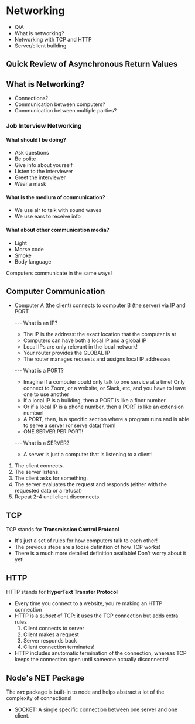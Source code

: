 # Networking
* Q/A
* What is networking?
* Networking with TCP and HTTP
* Server/client building

## Quick Review of Asynchronous Return Values

## What is Networking?
* Connections?
* Communication between computers?
* Communication between multiple parties?

### Job Interview Networking
#### What should I be doing?
* Ask questions
* Be polite
* Give info about yourself
* Listen to the interviewer
* Greet the interviewer
* Wear a mask

#### What is the medium of communication?
* We use air to talk with sound waves
* We use ears to receive info

#### What about other communication media?
* Light
* Morse code
* Smoke
* Body language

Computers communicate in the same ways!

## Computer Communication
* Computer A (the client) connects to computer B (the server) via IP and PORT
  
  --- What is an IP?
    * The IP is the address: the exact location that the computer is at
    * Computers can have both a local IP and a global IP
    * Local IPs are only relevant in the local network!
    * Your router provides the GLOBAL IP
    * The router manages requests and assigns local IP addresses

  --- What is a PORT?
    * Imagine if a computer could only talk to one service at a time! Only connect to Zoom, or a website, or Slack, etc, and you have to leave one to use another
    * If a local IP is a building, then a PORT is like a floor number
    * Or if a local IP is a phone number, then a PORT is like an extension number!
    * A PORT, then, is a specific section where a program runs and is able to serve a server (or serve data) from!
    * ONE SERVER PER PORT!

  --- What is a SERVER?
    * A server is just a computer that is listening to a client!

1. The client connects.
2. The server listens.
3. The client asks for something.
4. The server evaluates the request and responds (either with the requested data or a refusal)
5. Repeat 2-4 until client disconnects.

## TCP
TCP stands for **Transmission Control Protocol**
  * It's just a set of rules for how computers talk to each other!
  * The previous steps are a loose definition of how TCP works!
  * There is a much more detailed definition available! Don't worry about it yet!

## HTTP
HTTP stands for **HyperText Transfer Protocol**
  * Every time you connect to a website, you're making an HTTP connection
  * HTTP is a *subset* of TCP: it uses the TCP connection but adds extra rules
    1. Client connects to server
    2. Client makes a request
    3. Server responds back
    4. Client connection terminates!
  * HTTP includes anutomatic termination of the connection, whereas TCP keeps the connection open until someone actually disconnects!

## Node's NET Package
The **`net`** package is built-in to node and helps abstract a lot of the complexity of connections!

* SOCKET: A single specific connection between one server and one client.